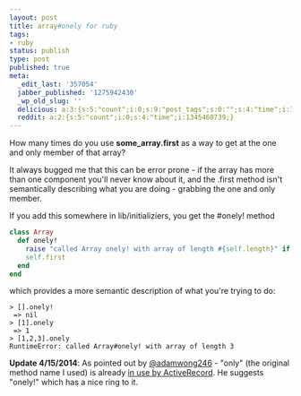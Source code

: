 ```yaml
---
layout: post
title: array#onely for ruby
tags:
- ruby
status: publish
type: post
published: true
meta:
  _edit_last: '357054'
  jabber_published: '1275942430'
  _wp_old_slug: ''
  delicious: a:3:{s:5:"count";i:0;s:9:"post_tags";s:0:"";s:4:"time";i:1345018501;}
  reddit: a:2:{s:5:"count";i:0;s:4:"time";i:1345460739;}
---
```

How many times do you use <strong>some_array.first</strong> as a way to get at the one and only member of that array?

It always bugged me that this can be error prone - if the array has more than one component you'll never know about it, and the .first method isn't semantically describing what you are doing - grabbing the one and only member.

If you add this somewhere in lib/initializiers, you get the #onely! method

``` ruby
class Array
  def onely!
    raise "called Array onely! with array of length #{self.length}" if self.length > 1
    self.first
  end
end
```

which provides a more semantic description of what you're trying to do:

``` irb
> [].onely!
 => nil
> [1].onely
 => 1
> [1,2,3].onely
RuntimeError: called Array#onely! with array of length 3
```

**Update 4/15/2014**: As pointed out by [@adamwong246](https://twitter.com/adamwong246/status/430754524559462400) - "only" (the original method name I used) is already [in use by ActiveRecord](http://api.rubyonrails.org/classes/ActiveRecord/SpawnMethods.html#method-i-only). He suggests "onely!" which has a nice ring to it.
